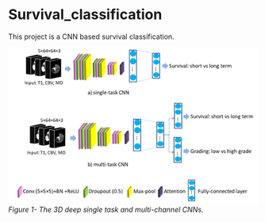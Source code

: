 # Survival_classification
This project is a CNN based survival classification. 

<p>
    <img src="network.png" alt>
    <em>Figure 1- The 3D deep single task and multi-channel CNNs.</em>
</p>
